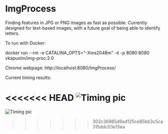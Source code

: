 # ImgProcess
Finding features in JPG or PNG images as fast as possible.  Currently designed for text-based images, with a future goal of being able to identify letters.

To run with Docker:

docker run --rm -e CATALINA_OPTS="-Xms2048m" -it -p 8080:8080 vkapustin/img-proc:2.0

Chrome webpage: http://localhost:8080/ImgProcess/


Current timing results:

<<<<<<< HEAD
![Timing pic](https://i.imgur.com/iF5eRQY.png)
=======
![Timing pic](https://i.imgur.com/TIg1G6D.png)
>>>>>>> 302c36985d9ad125ce85bb3c5ca315ddc03e15ea



